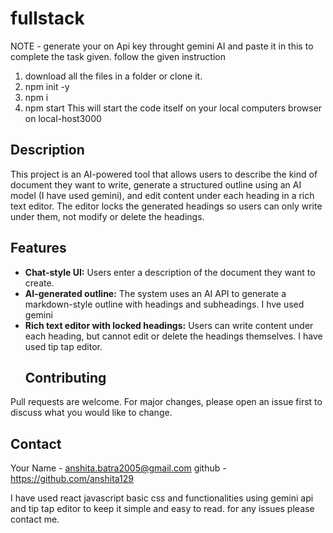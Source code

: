 # fullstack


NOTE - generate your on Api key throught gemini AI and paste it in this to complete the task given.
follow the given instruction
1. download all the files in a folder or clone it.
2. npm init -y
3. npm i
4. npm start
This will start the code itself on your local computers browser on local-host3000
## Description

This project is an AI-powered tool that allows users to describe the kind of document they want to write, generate a structured outline using an AI model (I have used gemini), and edit content under each heading in a rich text editor. The editor locks the generated headings so users can only write under them, not modify or delete the headings.

## Features

- **Chat-style UI:** Users enter a description of the document they want to create.
- **AI-generated outline:** The system uses an AI API to generate a markdown-style outline with headings and subheadings. I hve used gemini
- **Rich text editor with locked headings:** Users can write content under each heading, but cannot edit or delete the headings themselves. I have used tip tap editor.
  ## Contributing

Pull requests are welcome. For major changes, please open an issue first to discuss what you would like to change.


## Contact

Your Name - anshita.batra2005@gmail.com
github - https://github.com/anshita129

I have used react javascript basic css and functionalities using gemini api and tip tap editor to keep it simple and easy to read.
for any issues please contact me.



